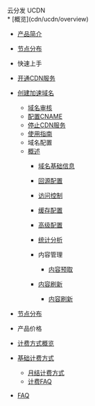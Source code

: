 <div class="sidebar_title icon__ucdn"> 云分发 UCDN</div>
* [概览](cdn/ucdn/overview) 

* [产品简介](cdn/ucdn/intro)

* [节点分布](cdn/ucdn/node)  

* 快速上手    
* [开通CDN服务](cdn/ucdn/quick/open)
* [创建加速域名](cdn/ucdn/quick/create)
    * [域名审核](cdn/ucdn/quick/check)
    * [配置CNAME](cdn/ucdn/quick/cname)
    * [停止CDN服务](cdn/ucdn/quick/stop)       
    * [使用指南](cdn/ucdn/guide)    
    * 域名配置
  * [概述](cdn/ucdn/domain/domain1)
      * [域名基础信息](cdn/ucdn/domain/basic)
      * [回源配置](cdn/ucdn/domain/config/config)      
      * [访问控制](cdn/ucdn/domain/config/control)  
      * [缓存配置](cdn/ucdn/domain/config/cache)   
      * [高级配置](cdn/ucdn/domain/config/more)      
    * [统计分析 ](cdn/ucdn/statistics/flow) 
    * 内容管理 
      * [内容预取](cdn/ucdn/content/prefetch)   
    * [内容刷新](cdn/ucdn/content/refresh)     


      * [内容刷新](cdn/ucdn/content/refresh)         

* [节点分布](cdn/ucdn/node)   
* 产品价格    
* [计费方式概览](cdn/ucdn/charge/type)
* [基础计费方式](cdn/ucdn/charge/flowday)
    * [月结计费方式](cdn/ucdn/charge/month)
    * [计费FAQ](cdn/ucdn/charge/faq)	    
* [FAQ](cdn/ucdn/faq)
  
  ​    


​    

